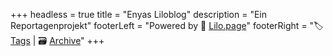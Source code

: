+++
headless = true
title = "Enyas Liloblog"
description = "Ein Reportagenprojekt"
footerLeft = "Powered by 💜 [Lilo.page](https://www.lilo.page)"
footerRight = "🏷️ [Tags](/tags/) | 🗃️ [Archive](/posts/)"
+++
